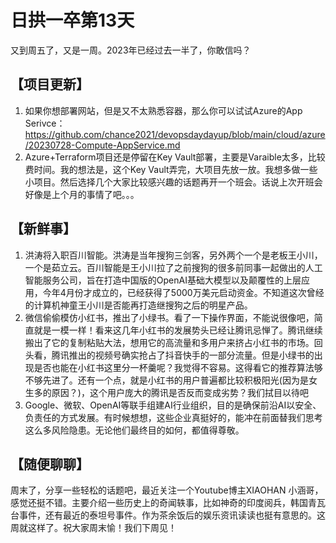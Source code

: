 # 日拱一卒第13天
又到周五了，又是一周。2023年已经过去一半了，你敢信吗？

## 【项目更新】
1. 如果你想部署网站，但是又不太熟悉容器，那么你可以试试Azure的App Serivce：https://github.com/chance2021/devopsdaydayup/blob/main/cloud/azure/20230728-Compute-AppService.md
2. Azure+Terraform项目还是停留在Key Vault部署，主要是Varaible太多，比较费时间。我的想法是，这个Key Vault弄完，大项目先放一放。我想多做一些小项目。然后选择几个大家比较感兴趣的话题再开一个班会。话说上次开班会好像是上个月的事情了吧。。。

## 【新鲜事】
1. 洪涛将入职百川智能。洪涛是当年搜狗三剑客，另外两个一个是老板王小川，一个是茹立云。百川智能是王小川拉了之前搜狗的很多前同事一起做出的人工智能服务公司，旨在打造中国版的OpenAI基础大模型以及颠覆性的上层应用，今年4月份才成立的，已经获得了5000万美元启动资金。不知道这次曾经的计算机神童王小川是否能再打造继搜狗之后的明星产品。
2. 微信偷偷模仿小红书，推出了小绿书。看了一下操作界面，不能说很像吧，简直就是一模一样！看来这几年小红书的发展势头已经让腾讯忌惮了。腾讯继续搬出了它的复制粘贴大法，想用它的高流量和多用户来挤占小红书的市场。回头看，腾讯推出的视频号确实抢占了抖音快手的一部分流量。但是小绿书的出现是否也能在小红书这里分一杯羹呢？我觉得不容易。这得看它的推荐算法够不够先进了。还有一个点，就是小红书的用户普遍都比较积极阳光(因为是女生多的原因？)，这个用户庞大的腾讯是否反而变成劣势？我们拭目以待吧
3. Google、微软、OpenAI等联手组建AI行业组织，目的是确保前沿AI以安全、负责任的方式发展。有时候想想，这些企业真挺好的，能冲在前面替我们思考这么多风险隐患。无论他们最终目的如何，都值得尊敬。

## 【随便聊聊】
周末了，分享一些轻松的话题吧，最近关注一个Youtube博主XIAOHAN 小涵哥，感觉还挺不错。主要介绍一些历史上的奇闻轶事，比如神奇的印度阅兵，韩国青瓦台事件，还有最近的泰坦号事件。作为茶余饭后的娱乐资讯读读也挺有意思的。这周就这样了。祝大家周末愉！我们下周见！